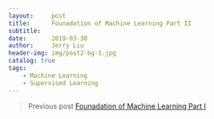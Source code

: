 ```yaml
---
layout:     post
title:      Founadation of Machine Learning Part II
subtitle:   
date:       2019-03-30
author:     Jerry Liu
header-img: img/post2-bg-1.jpg
catalog: true
tags:
    - Machine Learning
    - Supervised Learning
---
```


> Previous post [Founadation of Machine Learning Part I]({{site.baseurl}}/2019/03/26/Foundation-of-Machine-Learning-Part-I/)

